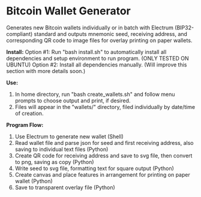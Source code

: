 # Bitcoin Wallet Generator

Generates new Bitcoin wallets individually or in batch with Electrum (BIP32-compliant) standard and outputs mnemonic seed, receiving address, and corresponding QR code to image files for overlay printing on paper wallets.

<b>Install:</b>
Option #1: Run "bash install.sh" to automatically install all dependencies and setup environment to run program. (ONLY TESTED ON UBUNTU)
Option #2: Install all dependencies manually. (Will improve this section with more details soon.)

<b>Use:</b>
1. In home directory, run "bash create_wallets.sh" and follow menu prompts to choose output and print, if desired.
2. Files will appear in the "wallets/" directory, filed individually by date/time of creation.

<b>Program Flow:</b>
1. Use Electrum to generate new wallet (Shell)
2. Read wallet file and parse json for seed and first receiving address, also saving to individual text files (Python)
3. Create QR code for receiving address and save to svg file, then convert to png, saving as copy (Python)
4. Write seed to svg file, formatting text for square output (Python)
5. Create canvas and place features in arrangement for printing on paper wallet (Python)
6. Save to transparent overlay file (Python)
